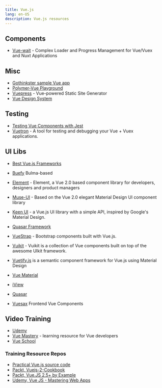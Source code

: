 ```yaml
---
title: Vue.js
lang: en-US
description: Vue.js resources
---
```


## Components

* [Vue-wait](https://github.com/f/vue-wait) - Complex Loader and Progress Management for Vue/Vuex and Nuxt Applications

## Misc

* [Gothinkster sample Vue app](https://github.com/gothinkster/vue-realworld-example-app)
* [Polymer-Vue Playground](https://stackblitz.com/edit/polymer-vue-playground)
* [Vuepress](https://vuepress.vuejs.org/) - Vue-powered Static Site Generator
* [Vue Design System](https://vueds.com/)


## Testing

* [Testing Vue Components with Jest](https://leanpub.com/testingvuejscomponentswithjest)
* [Vuetron](http://vuetron.io/) - A tool for testing and debugging your Vue + Vuex applications.

## UI Libs

* [Best Vue.js Frameworks](https://madewithvuejs.com/blog/the-best-vue-js-frameworks)
* [Buefy](https://buefy.github.io/) Bulma-based
* [Element](http://element.eleme.io/#/en-US) - Element, a Vue 2.0 based component library for developers, designers and product managers
* [Muse-UI](https://muse-ui.org/#/en-US/) - Based on the Vue 2.0 elegant Material Design UI component library
* [Keen UI](https://josephuspaye.github.io/Keen-UI/) - a Vue.js UI library with a simple API, inspired by Google's Material Design.
* [Quasar Framework](https://quasar-framework.org/)
* [VueStrap](https://yuche.github.io/vue-strap/) - Bootstrap components built with Vue.js.
* [Vuikit](https://vuikit.js.org/) - Vuikit is a collection of Vue components built on top of the awesome UIkit framework.
* [Vuetify.js](https://vuetifyjs.com/) is a semantic component framework for Vue.js using Material Design
* [Vue Material](http://vuematerial.io/#/)

* [iView](https://www.iviewui.com/)
* [Quasar](https://quasar-framework.org/)
* [Vuesax](https://lusaxweb.github.io/vuesax/) Frontend Vue Components

## Video Training

* [Udemy](https://www.udemy.com/)
* [Vue Mastery](https://www.vuemastery.com/) - learning resource for Vue developers
* [Vue School](https://vueschool.io/)

### Training Resource Repos

* [Practical Vue.js source code](https://github.com/danielschmitz/vue-codes)
* [Packt, Vuejs-2-Cookbook](https://github.com/PacktPublishing/Vuejs-2-Cookbook)
* [Packt, Vue.JS 2.5+ by Example](https://github.com/PacktPublishing/Vue.js-2.x-by-Example)
* [Udemy, Vue JS - Mastering Web Apps](https://github.com/15Dkatz/vue-guides)